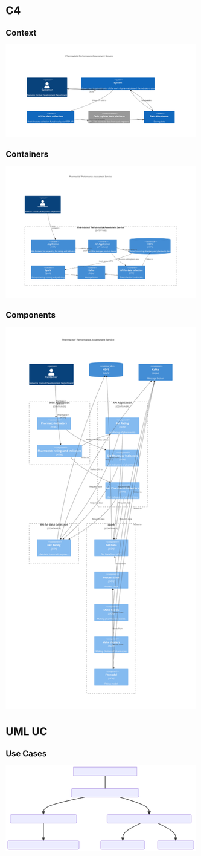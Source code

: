 # C4

## Context

![](c4-context.svg)

## Containers

![](c4-containers.svg)

## Components

![](c4-components.svg)

# UML UC

## Use Cases

![](uml-usecases.svg)

